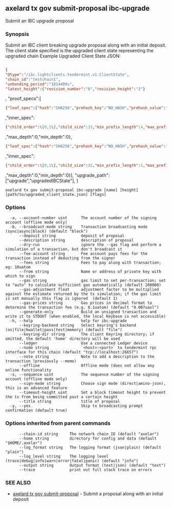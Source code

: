 ## axelard tx gov submit-proposal ibc-upgrade

Submit an IBC upgrade proposal

### Synopsis

Submit an IBC client breaking upgrade proposal along with an initial deposit.
The client state specified is the upgraded client state representing the upgraded chain
Example Upgraded Client State JSON:

```json

{
"@type":"/ibc.lightclients.tendermint.v1.ClientState",
"chain_id":"testchain1",
"unbonding_period":"1814400s",
"latest_height":{"revision_number":"0","revision_height":"2"}
```

,
"proof_specs":\[

```json
{"leaf_spec":{"hash":"SHA256","prehash_key":"NO_HASH","prehash_value":"SHA256","length":"VAR_PROTO","prefix":"AA=="}
```

,"inner_spec":

```json
{"child_order":\[0,1\],"child_size":33,"min_prefix_length":4,"max_prefix_length":12,"empty_child":null,"hash":"SHA256"}
```

,"max_depth":0,"min_depth":0},

```json
{"leaf_spec":{"hash":"SHA256","prehash_key":"NO_HASH","prehash_value":"SHA256","length":"VAR_PROTO","prefix":"AA=="}
```

,"inner_spec":

```json
{"child_order":\[0,1\],"child_size":32,"min_prefix_length":1,"max_prefix_length":1,"empty_child":null,"hash":"SHA256"}
```

,"max_depth":0,"min_depth":0}\],
"upgrade_path":\["upgrade","upgradedIBCState"\],
}

```
axelard tx gov submit-proposal ibc-upgrade [name] [height] [path/to/upgraded_client_state.json] [flags]
```

### Options

```
  -a, --account-number uint      The account number of the signing account (offline mode only)
  -b, --broadcast-mode string    Transaction broadcasting mode (sync|async|block) (default "block")
      --deposit string           deposit of proposal
      --description string       description of proposal
      --dry-run                  ignore the --gas flag and perform a simulation of a transaction, but don't broadcast it
      --fee-account string       Fee account pays fees for the transaction instead of deducting from the signer
      --fees string              Fees to pay along with transaction; eg: 10uatom
      --from string              Name or address of private key with which to sign
      --gas string               gas limit to set per-transaction; set to "auto" to calculate sufficient gas automatically (default 200000)
      --gas-adjustment float     adjustment factor to be multiplied against the estimate returned by the tx simulation; if the gas limit is set manually this flag is ignored  (default 1)
      --gas-prices string        Gas prices in decimal format to determine the transaction fee (e.g. 0.1uatom) (default "0.007uaxl")
      --generate-only            Build an unsigned transaction and write it to STDOUT (when enabled, the local Keybase is not accessible)
  -h, --help                     help for ibc-upgrade
      --keyring-backend string   Select keyring's backend (os|file|kwallet|pass|test|memory) (default "file")
      --keyring-dir string       The client Keyring directory; if omitted, the default 'home' directory will be used
      --ledger                   Use a connected Ledger device
      --node string              `<host>:<port>` to tendermint rpc interface for this chain (default "tcp://localhost:26657")
      --note string              Note to add a description to the transaction (previously --memo)
      --offline                  Offline mode (does not allow any online functionality
  -s, --sequence uint            The sequence number of the signing account (offline mode only)
      --sign-mode string         Choose sign mode (direct|amino-json), this is an advanced feature
      --timeout-height uint      Set a block timeout height to prevent the tx from being committed past a certain height
      --title string             title of proposal
  -y, --yes                      Skip tx broadcasting prompt confirmation (default true)
```

### Options inherited from parent commands

```
      --chain-id string     The network chain ID (default "axelar")
      --home string         directory for config and data (default "$HOME/.axelar")
      --log_format string   The logging format (json|plain) (default "plain")
      --log_level string    The logging level (trace|debug|info|warn|error|fatal|panic) (default "info")
      --output string       Output format (text|json) (default "text")
      --trace               print out full stack trace on errors
```

### SEE ALSO

- [axelard tx gov submit-proposal](/cli-docs/v0_31_1/axelard_tx_gov_submit-proposal) - Submit a proposal along with an initial deposit
